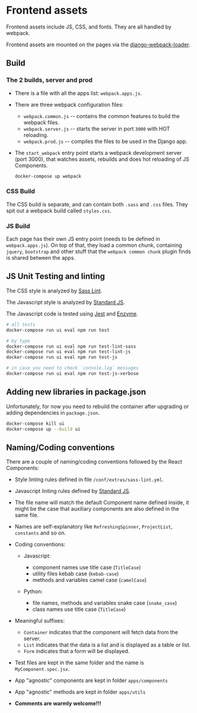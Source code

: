 # Frontend assets

Frontend assets include JS, CSS, and fonts. They are all handled by webpack.

Frontend assets are mounted on the pages via the
[django-webpack-loader](https://github.com/owais/django-webpack-loader).


## Build


### The 2 builds, server and prod

* There is a file with all the apps list: `webpack.apps.js`.

* There are three webpack configuration files:

  - `webpack.common.js`  -- contains the common features to build the webpack files.
  - `webpack.server.js`  -- starts the server in port `3000` with HOT reloading.
  - `webpack.prod.js`    -- compiles the files to be used in the Django app.

* The `start_webpack` entry point starts a webpack development server (port 3000),
  that watches assets, rebuilds and does hot reloading of JS Components.

  ```bash
  docker-compose up webpack
  ```


### CSS Build

The CSS build is separate, and can contain both `.sass` and `.css` files.
They spit out a webpack build called `styles.css`.


### JS Build

Each page has their own JS entry point (needs to be defined in `webpack.apps.js`).
On top of that, they load a common chunk, containing `jquery`, `bootstrap` and other
stuff that the `webpack common chunk` plugin finds is shared between the apps.


## JS Unit Testing and linting

The CSS style is analyzed by
[Sass Lint](https://github.com/sasstools/sass-lint).

The Javascript style is analyzed by
[Standard JS](https://github.com/feross/standard/>).

The Javascript code is tested using
[Jest](https://facebook.github.io/jest/docs/en/getting-started.html)
and [Enzyme](http://airbnb.io/enzyme/).

```bash
# all tests
docker-compose run ui eval npm run test

# by type
docker-compose run ui eval npm run test-lint-sass
docker-compose run ui eval npm run test-lint-js
docker-compose run ui eval npm run test-js

# in case you need to check `console.log` messages
docker-compose run ui eval npm run test-js-verbose
```


## Adding new libraries in package.json

Unfortunately, for now you need to rebuild the container after upgrading
or adding dependencies in `package.json`.

```bash
docker-compose kill ui
docker-compose up --build ui
```


## Naming/Coding conventions

There are a couple of naming/coding conventions followed by the React Components:

* Style linting rules defined in file `/conf/extras/sass-lint.yml`.

* Javascript linting rules defined by [Standard JS](https://github.com/feross/standard/>).

* The file name will match the default Component name defined inside,
  it might be the case that auxiliary components are also defined in the same file.

* Names are self-explanatory like `RefreshingSpinner`, `ProjectList`,
  `constants` and so on.

* Coding conventions:

  - Javascript:
    - component names use title case (`TitleCase`)
    - utility files kebab case (`kebab-case`)
    - methods and variables camel case (`camelCase`)

  - Python:
    - file names, methods and variables snake case (`snake_case`)
    - class names use title case (`TitleCase`)

* Meaningful suffixes:

  - `Container` indicates that the component will fetch data from the server.
  - `List` indicates that the data is a list and is displayed as a table or list.
  - `Form` indicates that a form will be displayed.

* Test files are kept in the same folder and the name is `MyComponent.spec.jsx`.

* App "agnostic" components are kept in folder `apps/components`

* App "agnostic" methods are kept in folder `apps/utils`

* **Comments are warmly welcome!!!**

